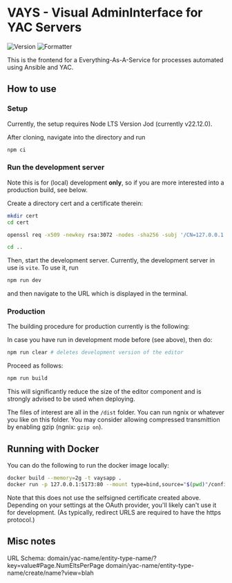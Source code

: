 # VAYS - Visual AdminInterface for YAC Servers
![Version](https://img.shields.io/github/v/tag/yac-vays/vays?logo=github&color=green&label=Version)
![Formatter](https://img.shields.io/badge/Code_Formatter-prettier-darkgreen)

This is the frontend for a Everything-As-A-Service for processes automated using Ansible and YAC.

## How to use

### Setup
Currently, the setup requires Node LTS Version Jod (currently v22.12.0).

After cloning, navigate into the directory and run 

```sh
npm ci
```

### Run the development server

Note this is for (local) development **only**, so if you are more interested into a production build, see below.

Create a directory cert and a certificate therein:

```sh
mkdir cert
cd cert

openssl req -x509 -newkey rsa:3072 -nodes -sha256 -subj '/CN=127.0.0.1' -keyout private-key.pem -out certificate.pem

cd ..
```

Then, start the development server. Currently, the development server in use is `vite`. To use it, run

```sh
npm run dev
```

and then navigate to the URL which is displayed in the terminal.


### Production
The building procedure for production currently is the following:

In case you have run in development mode before (see above), then do:

```sh
npm run clear # deletes development version of the editor
```

Proceed as follows:

```sh
npm run build
```

This will significantly reduce the size of the editor component and is strongly advised to be
used when deploying.


The files of interest are all in the `/dist` folder. You can run ngnix or whatever you like on this folder.
You may consider allowing compressed transmittion by enabling gzip (ngnix: `gzip on`).

## Running with Docker

You can do the following to run the docker image locally:

```sh
docker build --memory=2g -t vaysapp .
docker run -p 127.0.0.1:5173:80 --mount type=bind,source="$(pwd)"/config2.json,target=/usr/share/nginx/html/config.json,readonly vaysapp
```

Note that this does not use the selfsigned certificate created above. Depending on your settings at the OAuth provider, you'll likely can't use it for development. (As typically, redirect URLS are required to have the https protocol.)

## Misc notes

URL Schema:
  domain/yac-name/entity-type-name/?key=value#Page.NumEltsPerPage
  domain/yac-name/entity-type-name/create/name?view=blah




